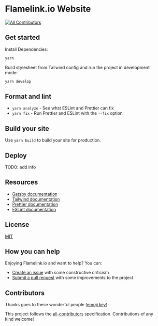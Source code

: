 # Flamelink.io Website

[![All Contributors](https://img.shields.io/badge/all_contributors-7-orange.svg?style=flat-square)](#contributors)

## Get started

Install Dependencies:

```sh
yarn
```

Build stylesheet from Tailwind config and run the project in development mode:

```sh
yarn develop
```

## Format and lint

- `yarn analyze` - See what ESLint and Prettier can fix
- `yarn fix` - Run Prettier and ESLint with the `--fix` option

## Build your site

Use `yarn build` to build your site for production.

## Deploy

TODO: add info

## Resources

- [Gatsby documentation](https://www.gatsbyjs.org/docs/)
- [Tailwind documentation](https://tailwindcss.com/docs/what-is-tailwind/)
- [Prettier documentation](https://prettier.io/docs/en/index.html)
- [ESLint documentation](https://eslint.org/docs/user-guide/configuring)

## License

[MIT](https://github.com/flamelink/flamelink-website/blob/master/LICENSE.md)

## How you can help

Enjoying Flamelink.io and want to help? You can:

- [Create an issue](https://github.com/flamelink/flamelink-website/issues/new) with some constructive criticism
- [Submit a pull request](https://github.com/flamelink/flamelink-website/compare) with some improvements to the project

## Contributors

Thanks goes to these wonderful people ([emoji key](https://allcontributors.org/docs/en/emoji-key)):

<!-- ALL-CONTRIBUTORS-LIST:START - Do not remove or modify this section -->
<!-- prettier-ignore -->
<!-- ALL-CONTRIBUTORS-LIST:END -->

This project follows the [all-contributors](https://github.com/all-contributors/all-contributors) specification. Contributions of any kind welcome!
